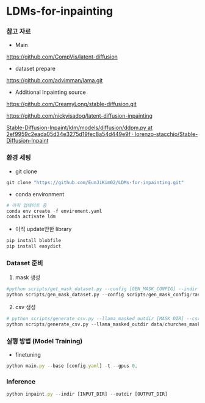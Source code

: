 # LDMs-for-inpainting

### 참고 자료

- Main

https://github.com/CompVis/latent-diffusion

- dataset prepare

https://github.com/advimman/lama.git

- Additional Inpainting source

https://github.com/CreamyLong/stable-diffusion.git

https://github.com/nickyisadog/latent-diffusion-inpainting

[Stable-Diffusion-Inpaint/ldm/models/diffusion/ddpm.py at 2ef9959c2eada05d34e3275d19fec8a54d449e9f · lorenzo-stacchio/Stable-Diffusion-Inpaint](https://github.com/lorenzo-stacchio/Stable-Diffusion-Inpaint/blob/2ef9959c2eada05d34e3275d19fec8a54d449e9f/ldm/models/diffusion/ddpm.py)

### 환경 세팅

- git clone

```python
git clone "https://github.com/EunJiKim02/LDMs-for-inpainting.git"
```

- conda environment

```python
# 아직 업데이트 중
conda env create -f enviroment.yaml
conda activate ldm
```

- 아직 update안한 library

```python
pip install blobfile
pip install easydict
```

### Dataset 준비

1. mask 생성

```python
#python scripts/get_mask_dataset.py --config [GEN_MASK_CONFIG] --indir [INPUT IMAGE DIR] --outdir [OUTPUT DIR]
python scripts/gen_mask_dataset.py --config scripts/gen_mask_config/random_medium.yaml --indir data/churches_train/ --outdir data/churches_mask 
```

2. csv 생성

```python
# python scripts/generate_csv.py --llama_masked_outdir [MASK DIR] --csv_out_path [CSV PATH(.csv)]
python scripts/generate_csv.py --llama_masked_outdir data/churches_mask/ --csv_out_path data/churches_mask.csv
```

### 실행 방법 (Model Training)

- finetuning

```jsx
python main.py --base [config.yaml] -t --gpus 0,
```

### Inference

```jsx
python inpaint.py --indir [INPUT_DIR] --outdir [OUTPUT_DIR]
```
